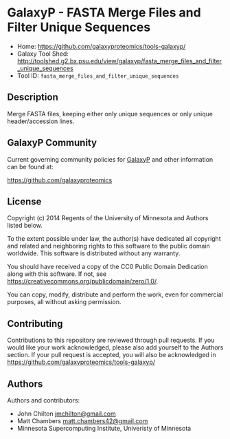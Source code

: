 GalaxyP - FASTA Merge Files and Filter Unique Sequences
=======================================================

* Home: <https://github.com/galaxyproteomics/tools-galaxyp/>
* Galaxy Tool Shed: <http://toolshed.g2.bx.psu.edu/view/galaxyp/fasta_merge_files_and_filter_unique_sequences>
* Tool ID: `fasta_merge_files_and_filter_unique_sequences`


Description
-----------

Merge FASTA files, keeping either only unique sequences or only unique header/accession lines.


GalaxyP Community
-----------------

Current governing community policies for [GalaxyP](https://github.com/galaxyproteomics/) and other information can be found at:

<https://github.com/galaxyproteomics>


License
-------

Copyright (c) 2014 Regents of the University of Minnesota and Authors listed below.

To the extent possible under law, the author(s) have dedicated all copyright and related and neighboring rights to this software to the public domain worldwide. This software is distributed without any warranty.

You should have received a copy of the CC0 Public Domain Dedication along with this software. If not, see <https://creativecommons.org/publicdomain/zero/1.0/>.

You can copy, modify, distribute and perform the work, even for commercial purposes, all without asking permission.


Contributing
------------

Contributions to this repository are reviewed through pull requests. If you would like your work acknowledged, please also add yourself to the Authors section. If your pull request is accepted, you will also be acknowledged in <https://github.com/galaxyproteomics/tools-galaxyp/>


Authors
-------

Authors and contributors:

* John Chilton <jmchilton@gmail.com>
* Matt Chambers <matt.chambers42@gmail.com>
* Minnesota Supercomputing Institute, Univeristy of Minnesota

